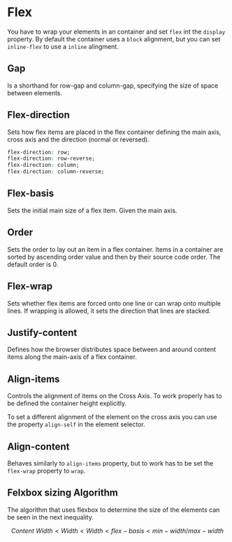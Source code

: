 # Flex

You have to wrap your elements in an container and set `flex` int the `display` property. By default the container uses a `block` alignment, but you can set `inline-flex` to use a `inline` alingment.

## Gap

Is a shorthand for row-gap and column-gap, specifying the size of space between elements.

## Flex-direction

Sets how flex items are placed in the flex container defining the main axis, cross axis and the direction (normal or reversed).

```css
flex-direction: row;
flex-direction: row-reverse;
flex-direction: column;
flex-direction: column-reverse;
```

## Flex-basis

Sets the initial main size of a flex item. Given the main axis.

## Order

Sets the order to lay out an item in a flex container. Items in a container are sorted by ascending order value and then by their source code order. The default order is 0.

## Flex-wrap

Sets whether flex items are forced onto one line or can wrap onto multiple lines. If wrapping is allowed, it sets the direction that lines are stacked.

## Justify-content

Defines how the browser distributes space between and around content items along the main-axis of a flex container.

## Align-items

Controls the alignment of items on the Cross Axis. To work properly has to be defined the container height explicitly.

To set a different alignment of the element on the cross axis you can use the property `align-self` in the element selector.

## Align-content

Behaves similarly to `align-items` property, but to work has to be set the `flex-wrap` property to `wrap`.

## Felxbox sizing Algorithm

The algorithm that uses flexbox to determine the size of the elements can be seen in the next inequality.

$$Content~Width < Width < Width < flex-basis < min-width/max-width$$

